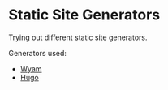# Static Site Generators
Trying out different static site generators.

Generators used:
* [Wyam](http://wyam.io/)
* [Hugo](http://gohugo.io/)
